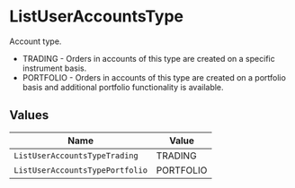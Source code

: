 # ListUserAccountsType

Account type.
* TRADING - Orders in accounts of this type are created on a specific instrument basis.
* PORTFOLIO - Orders in accounts of this type are created on a portfolio basis and additional portfolio functionality is available.


## Values

| Name                            | Value                           |
| ------------------------------- | ------------------------------- |
| `ListUserAccountsTypeTrading`   | TRADING                         |
| `ListUserAccountsTypePortfolio` | PORTFOLIO                       |